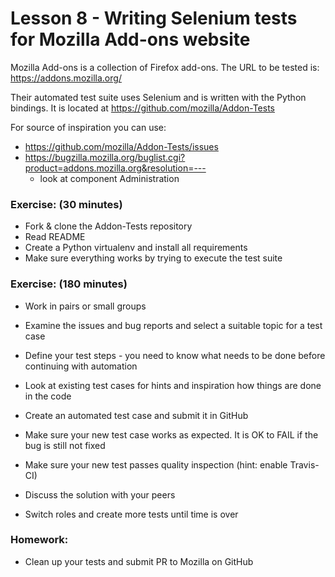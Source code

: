 # Lesson 8 - Writing Selenium tests for Mozilla Add-ons website

Mozilla Add-ons is a collection of Firefox add-ons. The URL to be tested is:
https://addons.mozilla.org/

Their automated test suite uses Selenium and is written with the Python
bindings. It is located at https://github.com/mozilla/Addon-Tests

For source of inspiration you can use:
* https://github.com/mozilla/Addon-Tests/issues
* https://bugzilla.mozilla.org/buglist.cgi?product=addons.mozilla.org&resolution=---
  * look at component Administration

### Exercise: (30 minutes)

* Fork & clone the Addon-Tests repository
* Read README
* Create a Python virtualenv and install all requirements
* Make sure everything works by trying to execute the test suite

### Exercise: (180 minutes)

* Work in pairs or small groups
* Examine the issues and bug reports and select a suitable topic
for a test case
* Define your test steps - you need to know what needs to be done
before continuing with automation
* Look at existing test cases for hints and inspiration how things
are done in the code
* Create an automated test case and submit it in GitHub
* Make sure your new test case works as expected. It is OK to FAIL if the bug
is still not fixed
* Make sure your new test passes quality inspection (hint: enable Travis-CI)

* Discuss the solution with your peers
* Switch roles and create more tests until time is over

### Homework:

* Clean up your tests and submit PR to Mozilla on GitHub


